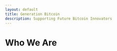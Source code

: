 ```yaml
---
layout: default
title: Generation Bitcoin
description: Supporting Future Bitcoin Innovators
---
```


# Who We Are

